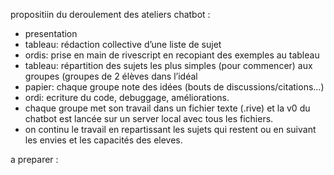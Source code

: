 propositiin du deroulement des ateliers chatbot :

- presentation
- tableau: rédaction collective d’une liste de sujet
- ordis: prise en main de rivescript en recopiant des exemples au tableau
- tableau: répartition des sujets les plus simples (pour commencer) aux groupes (groupes de 2 élèves dans l’idéal
- papier: chaque groupe note des idées (bouts de discussions/citations...)
- ordi: ecriture du code, debuggage, améliorations.
- chaque groupe met son travail dans un fichier texte (.rive) et la v0 du chatbot est lancée sur un server local avec tous les fichiers.
- on continu le travail en repartissant les sujets qui restent ou en suivant les envies et les capacités des eleves.

a preparer :
